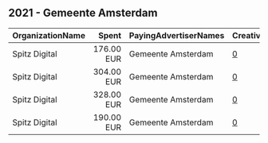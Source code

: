 ## 2021 - Gemeente Amsterdam 
|OrganizationName|Spent|PayingAdvertiserNames|CreativeUrls|Impressions|Genders|AgeBrackets|CountryCodes|BillingAddresses|CandidateBallotInformation|
|:---|---:|:---|:---|---:|:---|:---|:---|:---|:---|
|Spitz Digital|176.00 EUR|Gemeente Amsterdam|[0](https://www.snap.com/political-ads/asset/e778a3b2ea54b006eef6313de437a195680fca26585c1051a2aa6488ec609510?mediaType=mp4)|110,366||18-25|netherlands|"Loirestraat 22,Purmerend,1448JL,NL"||
|Spitz Digital|304.00 EUR|Gemeente Amsterdam|[0](https://www.snap.com/political-ads/asset/43e14018ee49765a8bc985b47028f03e1b33c552cbe58236faee8d8dfceb8daf?mediaType=mp4)|188,956||18-25|netherlands|"Loirestraat 22,Purmerend,1448JL,NL"||
|Spitz Digital|328.00 EUR|Gemeente Amsterdam|[0](https://www.snap.com/political-ads/asset/a2327e2af1ca78495a28c9666582a8ebc6c295d5beca5acb182baf6afd78eec4?mediaType=mp4)|210,939||18-25|netherlands|"Loirestraat 22,Purmerend,1448JL,NL"||
|Spitz Digital|190.00 EUR|Gemeente Amsterdam|[0](https://www.snap.com/political-ads/asset/22160fd92429511719ae095e7d923edd5f659927a2ecc046d3c3cec325158c2e?mediaType=mp4)|117,938||18-25|netherlands|"Loirestraat 22,Purmerend,1448JL,NL"||
